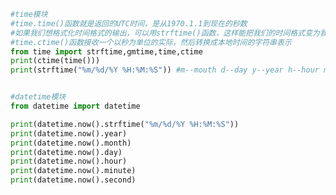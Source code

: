 
<BlogInfo title="11.时间模块" author="白日梦想猿" pv=0 read_times=0 pre_cost_time=0分28秒 category="模块" tag_list="['模块']" create_time="2020.04.10 14:02:22" update_time="2020.04.10 14:02:33" />

```python
#time模块
#time.time()函数就是返回的UTC时间，是从1970.1.1到现在的秒数
#如果我们想格式化时间格式的输出，可以用strftime()函数，这样能把我们的时间格式变为我们想要的格式
#time.ctime()函数接收一个以秒为单位的实际，然后转换成本地时间的字符串表示
from time import strftime,gmtime,time,ctime
print(ctime(time()))
print(strftime("%m/%d/%Y %H:%M:%S")) #m--mouth d--day y--year h--hour m--minute s--second


#datetime模块
from datetime import datetime

print(datetime.now().strftime("%m/%d/%Y %H:%M:%S"))
print(datetime.now().year)
print(datetime.now().month)
print(datetime.now().day)
print(datetime.now().hour)
print(datetime.now().minute)
print(datetime.now().second)

```
